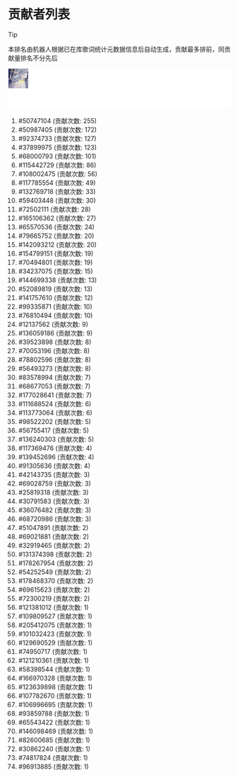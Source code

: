 # 贡献者列表

> [!TIP]
> 本排名由机器人根据已在库歌词统计元数据信息后自动生成，贡献最多排前，同贡献量排名不分先后

![贡献者头像画廊](./CONTRIBUTORS.svg)

1. #50747104 (贡献次数: 255)
2. #50987405 (贡献次数: 172)
3. #92374733 (贡献次数: 127)
4. #37899975 (贡献次数: 123)
5. #68000793 (贡献次数: 101)
6. #115442729 (贡献次数: 86)
7. #108002475 (贡献次数: 56)
8. #117785554 (贡献次数: 49)
9. #132769718 (贡献次数: 33)
10. #59403448 (贡献次数: 30)
11. #72502111 (贡献次数: 28)
12. #165106362 (贡献次数: 27)
13. #65570536 (贡献次数: 24)
14. #79665752 (贡献次数: 20)
15. #142093212 (贡献次数: 20)
16. #154799151 (贡献次数: 19)
17. #70494801 (贡献次数: 19)
18. #34237075 (贡献次数: 15)
19. #144699338 (贡献次数: 13)
20. #52089819 (贡献次数: 13)
21. #141757610 (贡献次数: 12)
22. #99335871 (贡献次数: 10)
23. #76810494 (贡献次数: 10)
24. #12137562 (贡献次数: 9)
25. #136059186 (贡献次数: 9)
26. #39523898 (贡献次数: 8)
27. #70053196 (贡献次数: 8)
28. #78802596 (贡献次数: 8)
29. #56493273 (贡献次数: 8)
30. #83578994 (贡献次数: 7)
31. #68677053 (贡献次数: 7)
32. #177028641 (贡献次数: 7)
33. #111688524 (贡献次数: 6)
34. #113773064 (贡献次数: 6)
35. #98522202 (贡献次数: 5)
36. #56755417 (贡献次数: 5)
37. #136240303 (贡献次数: 5)
38. #117369476 (贡献次数: 4)
39. #139452696 (贡献次数: 4)
40. #91305636 (贡献次数: 4)
41. #42143735 (贡献次数: 3)
42. #69028759 (贡献次数: 3)
43. #25819318 (贡献次数: 3)
44. #30791583 (贡献次数: 3)
45. #36076482 (贡献次数: 3)
46. #68720986 (贡献次数: 3)
47. #51047891 (贡献次数: 2)
48. #69021881 (贡献次数: 2)
49. #32919465 (贡献次数: 2)
50. #131374398 (贡献次数: 2)
51. #178267954 (贡献次数: 2)
52. #54252549 (贡献次数: 2)
53. #178468370 (贡献次数: 2)
54. #69615623 (贡献次数: 2)
55. #72300219 (贡献次数: 2)
56. #121381012 (贡献次数: 1)
57. #109809527 (贡献次数: 1)
58. #205412075 (贡献次数: 1)
59. #101032423 (贡献次数: 1)
60. #129690529 (贡献次数: 1)
61. #74950717 (贡献次数: 1)
62. #121210361 (贡献次数: 1)
63. #58398544 (贡献次数: 1)
64. #166970328 (贡献次数: 1)
65. #123639898 (贡献次数: 1)
66. #107782670 (贡献次数: 1)
67. #106996695 (贡献次数: 1)
68. #93859788 (贡献次数: 1)
69. #65543422 (贡献次数: 1)
70. #146098469 (贡献次数: 1)
71. #82600685 (贡献次数: 1)
72. #30862240 (贡献次数: 1)
73. #74817824 (贡献次数: 1)
74. #96913885 (贡献次数: 1)
